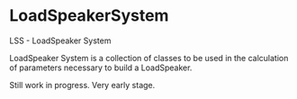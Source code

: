 # LoadSpeakerSystem
LSS - LoadSpeaker System

LoadSpeaker System is a collection of classes to be used in the calculation of parameters necessary to build a LoadSpeaker.

Still work in progress. Very early stage.
